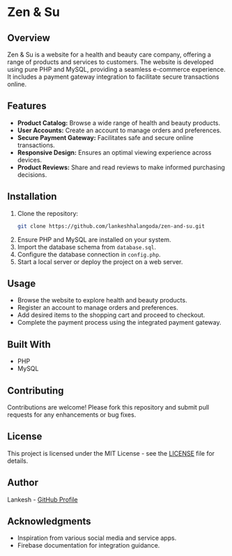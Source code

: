 # Zen & Su

## Overview
Zen & Su is a website for a health and beauty care company, offering a range of products and services to customers. The website is developed using pure PHP and MySQL, providing a seamless e-commerce experience. It includes a payment gateway integration to facilitate secure transactions online.

## Features
- **Product Catalog:** Browse a wide range of health and beauty products.
- **User Accounts:** Create an account to manage orders and preferences.
- **Secure Payment Gateway:** Facilitates safe and secure online transactions.
- **Responsive Design:** Ensures an optimal viewing experience across devices.
- **Product Reviews:** Share and read reviews to make informed purchasing decisions.

## Installation
1. Clone the repository:
    ```bash
    git clone https://github.com/lankeshhalangoda/zen-and-su.git
    ```
2. Ensure PHP and MySQL are installed on your system.
3. Import the database schema from `database.sql`.
4. Configure the database connection in `config.php`.
5. Start a local server or deploy the project on a web server.

## Usage
- Browse the website to explore health and beauty products.
- Register an account to manage orders and preferences.
- Add desired items to the shopping cart and proceed to checkout.
- Complete the payment process using the integrated payment gateway.

## Built With
- PHP
- MySQL

## Contributing
Contributions are welcome! Please fork this repository and submit pull requests for any enhancements or bug fixes.

## License
This project is licensed under the MIT License - see the [LICENSE](LICENSE) file for details.

## Author
Lankesh - [GitHub Profile](https://github.com/lankeshhalangoda)

## Acknowledgments
- Inspiration from various social media and service apps.
- Firebase documentation for integration guidance.
